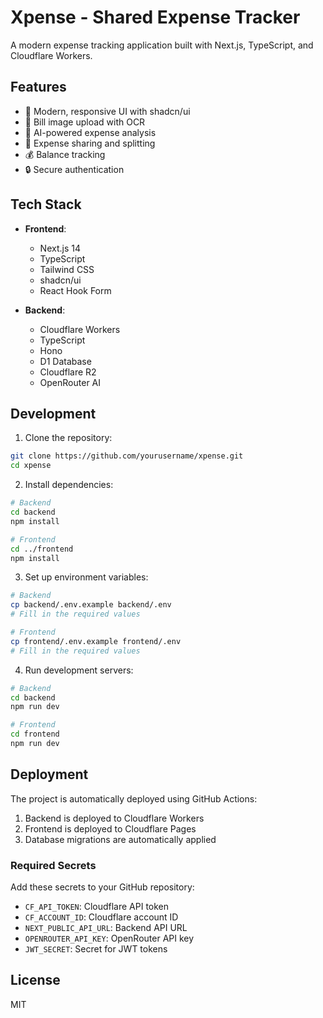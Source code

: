 # Xpense - Shared Expense Tracker

A modern expense tracking application built with Next.js, TypeScript, and Cloudflare Workers.

## Features

- 📱 Modern, responsive UI with shadcn/ui
- 📸 Bill image upload with OCR
- 🤖 AI-powered expense analysis
- 👥 Expense sharing and splitting
- 💰 Balance tracking
- 🔒 Secure authentication

## Tech Stack

- **Frontend**:
  - Next.js 14
  - TypeScript
  - Tailwind CSS
  - shadcn/ui
  - React Hook Form

- **Backend**:
  - Cloudflare Workers
  - TypeScript
  - Hono
  - D1 Database
  - Cloudflare R2
  - OpenRouter AI

## Development

1. Clone the repository:
```bash
git clone https://github.com/yourusername/xpense.git
cd xpense
```

2. Install dependencies:
```bash
# Backend
cd backend
npm install

# Frontend
cd ../frontend
npm install
```

3. Set up environment variables:
```bash
# Backend
cp backend/.env.example backend/.env
# Fill in the required values

# Frontend
cp frontend/.env.example frontend/.env
# Fill in the required values
```

4. Run development servers:
```bash
# Backend
cd backend
npm run dev

# Frontend
cd frontend
npm run dev
```

## Deployment

The project is automatically deployed using GitHub Actions:

1. Backend is deployed to Cloudflare Workers
2. Frontend is deployed to Cloudflare Pages
3. Database migrations are automatically applied

### Required Secrets

Add these secrets to your GitHub repository:

- `CF_API_TOKEN`: Cloudflare API token
- `CF_ACCOUNT_ID`: Cloudflare account ID
- `NEXT_PUBLIC_API_URL`: Backend API URL
- `OPENROUTER_API_KEY`: OpenRouter API key
- `JWT_SECRET`: Secret for JWT tokens

## License

MIT

